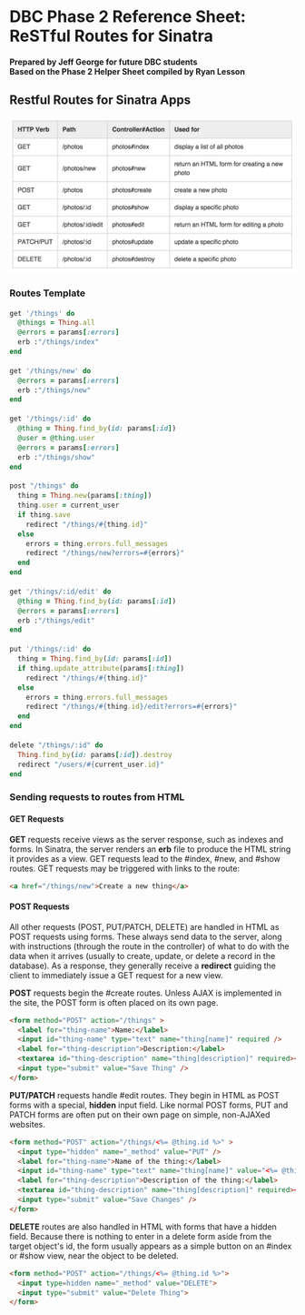 <h1>DBC Phase 2 Reference Sheet:<br/>
ReSTful Routes for Sinatra</h1>

<h4>Prepared by Jeff George for future DBC students<br/>
Based on the Phase 2 Helper Sheet compiled by Ryan Lesson</h4>

## Restful Routes for Sinatra Apps
![Restful Routes](imgs/crud_rest_table.png "ReSTful Routes")

### Routes Template
```ruby
get '/things' do
  @things = Thing.all
  @errors = params[:errors]
  erb :"/things/index"
end

get '/things/new' do
  @errors = params[:errors]
  erb :"/things/new"
end

get '/things/:id' do
  @thing = Thing.find_by(id: params[:id])
  @user = @thing.user
  @errors = params[:errors]
  erb :"/things/show"
end

post "/things" do
  thing = Thing.new(params[:thing])
  thing.user = current_user
  if thing.save
    redirect "/things/#{thing.id}"
  else
    errors = thing.errors.full_messages
    redirect "/things/new?errors=#{errors}"
  end
end

get '/things/:id/edit' do
  @thing = Thing.find_by(id: params[:id])
  @errors = params[:errors]
  erb :"/things/edit"
end

put '/things/:id' do
  thing = Thing.find_by(id: params[:id])
  if thing.update_attribute(params[:thing])
    redirect "/things/#{thing.id}"
  else
    errors = thing.errors.full_messages
    redirect "/things/#{thing.id}/edit?errors=#{errors}"
  end
end

delete "/things/:id" do
  Thing.find_by(id: params[:id]).destroy
  redirect "/users/#{current_user.id}"
end
```

### Sending requests to routes from HTML
#### GET Requests
**GET** requests receive views as the server response, such as indexes and forms. In Sinatra, the server renders an **erb** file to produce the HTML string it provides as a view. GET requests lead to the #index, #new, and #show routes. GET requests may be triggered with links to the route:

```html
<a href="/things/new">Create a new thing</a>
```

#### POST Requests
All other requests (POST, PUT/PATCH, DELETE) are handled in HTML as POST requests using forms. These always send data to the server, along with instructions (through the route in the controller) of what to do with the data when it arrives (usually to create, update, or delete a record in the database). As a response, they generally receive a **redirect** guiding the client to immediately issue a GET request for a new view.

**POST** requests begin the #create routes. Unless AJAX is implemented in the site, the POST form is often placed on its own page.

```html
<form method="POST" action="/things" >
  <label for="thing-name">Name:</label>
  <input id="thing-name" type="text" name="thing[name]" required />
  <label for="thing-description">Description:</label>
  <textarea id="thing-description" name="thing[description]" required></textarea>
  <input type="submit" value="Save Thing" />
</form>
```

**PUT/PATCH** requests handle #edit routes. They begin in HTML as POST forms with a special, **hidden** input field. Like normal POST forms, PUT and PATCH forms are often put on their own page on simple, non-AJAXed websites.

```html
<form method="POST" action="/things/<%= @thing.id %>" >
  <input type="hidden" name="_method" value="PUT" />
  <label for="thing-name">Name of the thing:</label>
  <input id="thing-name" type="text" name="thing[name]" value="<%= @thing.name %>" required />
  <label for="thing-description">Description of the thing:</label>
  <textarea id="thing-description" name="thing[description]" required><%= @thing.description %></textarea>
  <input type="submit" value="Save Changes" />
</form>
```

**DELETE** routes are also handled in HTML with forms that have a hidden field. Because there is nothing to enter in a delete form aside from the target object's id, the form usually appears as a simple button on an #index or #show view, near the object to be deleted.

```html
<form method="POST" action="/things/<%= @thing.id %>">
  <input type=hidden name="_method" value="DELETE">
  <input type="submit" value="Delete Thing">
</form>
```
